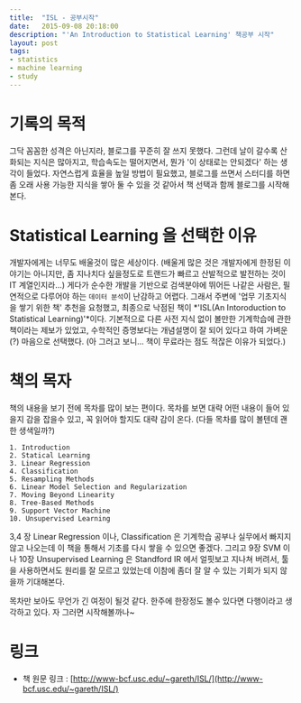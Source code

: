 ```yaml
---
title:  "ISL - 공부시작"
date:   2015-09-08 20:18:00
description: "'An Introduction to Statistical Learning' 책공부 시작"
layout: post
tags: 
- statistics
- machine learning
- study
---
```


# 기록의 목적
그닥 꼼꼼한 성격은 아닌지라, 블로그를 꾸준히 잘 쓰지 못했다. 
그런데 날이 갈수록 산화되는 지식은 많아지고, 학습속도는 떨어지면서, 뭔가 '이 상태로는 안되겠다' 하는 생각이 들었다.
자연스럽게 효율을 높일 방법이 필요했고, 블로그를 쓰면서 스터디를 하면 좀 오래 사용 가능한 지식을 쌓아 둘 수 있을 것 같아서 책 선택과 함께 블로그를 시작해 본다.

# Statistical Learning 을 선택한 이유
개발자에게는 너무도 배울것이 많은 세상이다. 
(배울게 많은 것은 개발자에게 한정된 이야기는 아니지만, 좀 지나치다 싶을정도로 트랜드가 빠르고 산발적으로 발전하는 것이 IT 계열인지라...) 
게다가 순수한 개발을 기반으로 검색분야에 뛰어든 나같은 사람은, 필연적으로 다루어야 하는 `데이터 분석`이 난감하고 어렵다.
그래서 주변에 '업무 기초지식을 쌓기 위한 책' 추천을 요청했고, 최종으로 낙점된 책이 *'ISL(An Intoroduction to Statistical Learning)'*이다. 
기본적으로 다른 사전 지식 없이 볼만한 기계학습에 관한 책이라는 제보가 있었고, 수학적인 증명보다는 개념설명이 잘 되어 있다고 하여 가벼운(?) 마음으로 선택했다.
(아 그러고 보니... 책이 무료라는 점도 적잖은 이유가 되었다.)


# 책의 목자
책의 내용을 보기 전에 목차를 많이 보는 편이다. 목차를 보면 대략 어떤 내용이 들어 있을지 감을 잡을수 있고, 꼭 읽어야 할지도 대략 감이 온다. (다들 목차를 많이 볼텐데 괜한 생색일까?)

	1. Introduction
	2. Statical Learning
	3. Linear Regression
	4. Classification
	5. Resampling Methods
	6. Linear Model Selection and Regularization
	7. Moving Beyond Linearity
	8. Tree-Based Methods
	9. Support Vector Machine
	10. Unsupervised Learning

3,4 장 Linear Regression 이나, Classification 은 기계학습 공부나 실무에서 빠지지 않고 나오는데 이 책을 통해서 기초를 다시 쌓을 수 있으면 좋겠다. 
그리고 9장 SVM 이나 10장 Unsupervised Learning 은 Standford IR 에서 얼핏보고 지나쳐 버려서, 툴을 사용하면서도 원리를 잘 모르고 있었는데 이참에 좀더 잘 알 수 있는 기회가 되지 않을까 기대해본다.

목차만 보아도 무언가 긴 여정이 될것 같다. 한주에 한장정도 볼수 있다면 다행이라고 생각하고 있다. 자 그러면 시작해볼까나~

# 링크
- 책 원문 링크 : [http://www-bcf.usc.edu/~gareth/ISL/](http://www-bcf.usc.edu/~gareth/ISL/)
